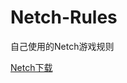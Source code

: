 # Netch-Rules

自己使用的Netch游戏规则

[Netch下载](https://github.com/NetchX/Netch/lastest/releases/download/Netch.7z)
